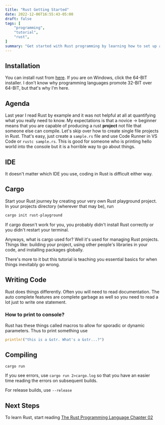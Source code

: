 ```yaml
---
title: "Rust Getting Started"
date: 2022-12-06T16:55:43-05:00
draft: false
tags: [
    "programming",
    "tutorial",
    "rust",
]
summary: "Get started with Rust programming by learning how to set up and manage projects using Cargo, including installation, project initialization, basic code, and compiling/running."
---
```


## Installation

You can install rust from [here](https://www.rust-lang.org/tools/install). If you are on Windows, click the 64-BIT installer. I don't know why programming
languages promote 32-BIT over 64-BIT, but that's why I'm here.

## Agenda

Last year I read Rust by example and it was not helpful at all at quantifying what you really need to know.
My expectations is that a novice &rarr; beginner means that you are capable of producing a rust **project** not file that someone else can compile.
Let's skip over how to create single file projects in Rust. That's easy, just create a `sample.rs` file and use Code Runner in VS Code or `rustc sample.rs`.
This is good for someone who is printing hello world into the console but it is a horrible way to go about things.

## IDE

It doesn't matter which IDE you use, coding in Rust is difficult either way.

## Cargo

Start your Rust journey by creating your very own Rust playground project. In your projects directory (wherever that may be), run

```sh
cargo init rust-playground
```

If cargo doesn't work for you, you probably didn't install Rust correctly or you didn't restart your terminal.

Anyways, what is cargo used for? Well it's used for managing Rust projects. Things like: building your project, using other people's libraries in your code, and installing packages globally.

There's more to it but this tutorial is teaching you essential basics for when things inevitably go wrong.

## Writing Code

Rust does things differently. Often you will need to read documentation. The auto complete features are complete garbage as well so you need to read a lot just to write one statement.

### How to print to console?

Rust has these things called macros to allow for sporadic or dynamic parameters. Thus to print something use

```rs
println!("this is a &str. What's a &str...?")
```

## Compiling

```sh
cargo run
```

If you see errors, use `cargo run 2>cargo.log` so that you have an easier time reading the errors on subsequent builds.

For release builds, use `--release`

## Next Steps

To learn Rust, start reading [The Rust Programming Language Chapter 02](https://doc.rust-lang.org/book/ch02-00-guessing-game-tutorial.html#setting-up-a-new-project)
